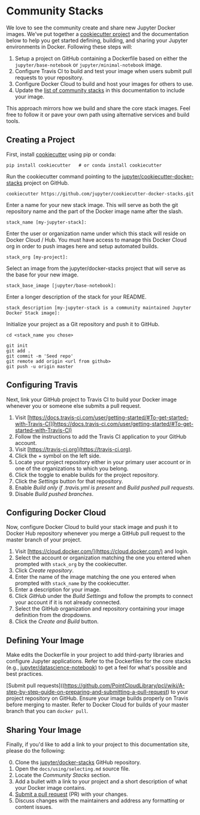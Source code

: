 # Community Stacks

We love to see the community create and share new Jupyter Docker images. We've put together a [cookiecutter project](https://github.com/jupyter/cookiecutter-docker-stacks) and the documentation below to help you get started defining, building, and sharing your Jupyter environments in Docker. Following these steps will:

1. Setup a project on GitHub containing a Dockerfile based on either the `jupyter/base-notebook` or `jupyter/minimal-notebook` image.
2. Configure Travis CI to build and test your image when users submit pull requests to your repository.
3. Configure Docker Cloud to build and host your images for others to use.
4. Update the [list of community stacks](../using/selecting.html#community-stacks) in this documentation to include your image.

This approach mirrors how we build and share the core stack images. Feel free to follow it or pave your own path using alternative services and build tools.

## Creating a Project

First, install [cookiecutter](https://github.com/audreyr/cookiecutter) using pip or conda:

```
pip install cookiecutter   # or conda install cookiecutter
```

Run the cookiecutter command pointing to the [jupyter/cookiecutter-docker-stacks](https://github.com/jupyter/cookiecutter-docker-stacks) project on GitHub.

```
cookiecutter https://github.com/jupyter/cookiecutter-docker-stacks.git
```

Enter a name for your new stack image. This will serve as both the git repository
name and the part of the Docker image name after the slash.

```
stack_name [my-jupyter-stack]:
```

Enter the user or organization name under which this stack will reside on
Docker Cloud / Hub. You must have access to manage this Docker Cloud org in
order to push images here and setup automated builds.

```
stack_org [my-project]:
```

Select an image from the jupyter/docker-stacks project that will serve as the
base for your new image.

```
stack_base_image [jupyter/base-notebook]:
```

Enter a longer description of the stack for your README.

```
stack_description [my-jupyter-stack is a community maintained Jupyter Docker Stack image]:
```

Initialize your project as a Git repository and push it to GitHub.

```
cd <stack_name you chose>

git init
git add .
git commit -m 'Seed repo'
git remote add origin <url from github>
git push -u origin master
```

## Configuring Travis

Next, link your GitHub project to Travis CI to build your Docker image whenever you or someone else submits a pull request.

1. Visit [https://docs.travis-ci.com/user/getting-started/#To-get-started-with-Travis-CI](https://docs.travis-ci.com/user/getting-started/#To-get-started-with-Travis-CI)
2. Follow the instructions to add the Travis CI application to your GitHub account.
3. Visit [https://travis-ci.org](https://travis-ci.org).
4. Click the + symbol on the left side.
5. Locate your project repository either in your primary user account or in one of the organizations to which you belong.
6. Click the toggle to enable builds for the project repository.
7. Click the *Settings* button for that repository.
8. Enable *Build only if .travis.yml is present* and *Build pushed pull requests*.
9. Disable *Build pushed branches*.

## Configuring Docker Cloud

Now, configure Docker Cloud to build your stack image and push it to Docker Hub repository whenever you merge a GitHub pull request to the master branch of your project.

1. Visit [https://cloud.docker.com/](https://cloud.docker.com/) and login.
2. Select the account or organization matching the one you entered when prompted with `stack_org` by the cookiecutter.
3. Click *Create repository*.
4. Enter the name of the image matching the one you entered when prompted with `stack_name` by the cookiecutter.
5. Enter a description for your image.
6. Click *GitHub* under the *Build Settings* and follow the prompts to connect your account if it is not already connected.
7. Select the GitHub organization and repository containing your image definition from the dropdowns.
8. Click the *Create and Build* button.

## Defining Your Image

Make edits the Dockerfile in your project to add third-party libraries and configure Jupyter applications. Refer to the Dockerfiles for the core stacks (e.g., [jupyter/datascience-notebook](https://github.com/jupyter/docker-stacks/blob/master/datascience-notebook/Dockerfile)) to get a feel for what's possible and best practices.

[Submit pull requests]((https://github.com/PointCloudLibrary/pcl/wiki/A-step-by-step-guide-on-preparing-and-submitting-a-pull-request) to your project repository on GitHub. Ensure your image builds properly on Travis before merging to master. Refer to Docker Cloud for builds of your master branch that you can `docker pull`.

## Sharing Your Image

Finally, if you'd like to add a link to your project to this documentation site, please do the following:

0. Clone ths [jupyter/docker-stacks](https://github.com/jupyter/docker-stacks) GitHub repository.
1. Open the `docs/using/selecting.md` source file.
2. Locate the *Community Stacks* section.
3. Add a bullet with a link to your project and a short description of what your Docker image contains.
4. [Submit a pull request](https://github.com/PointCloudLibrary/pcl/wiki/A-step-by-step-guide-on-preparing-and-submitting-a-pull-request) (PR) with your changes.
5. Discuss changes with the maintainers and address any formatting or content issues.